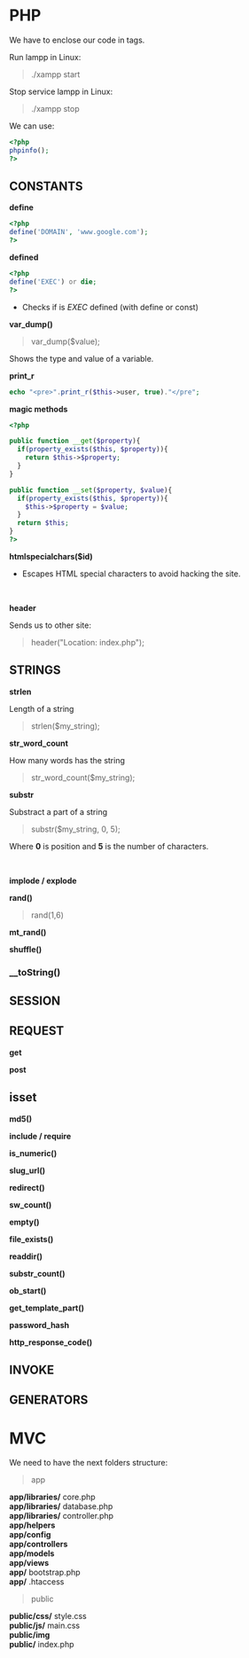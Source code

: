 # PHP

We have to enclose our code in __<?php__ and __?>__ tags.

Run lampp in Linux: <br/>

>./xampp start

Stop service lampp in Linux: <br/>

>./xampp stop

We can use: <br/>

```php
<?php
phpinfo();
?>
```

## CONSTANTS

__define__ <br/>

```php
<?php 
define('DOMAIN', 'www.google.com');
?>
```

__defined__ <br/>

```php
<?php 
define('EXEC') or die;
?>
```

* Checks if is _EXEC_ defined (with define or const)

__var_dump()__ <br/>

>var_dump($value);

Shows the type and value of a variable. <br/>

__print_r__ <br/>

```php
echo "<pre>".print_r($this->user, true)."</pre";
```

__magic methods__ <br/>

```php
<?php 

public function __get($property){
  if(property_exists($this, $property)){
    return $this->$property;
  }
}

public function __set($property, $value){
  if(property_exists($this, $property)){
    $this->$property = $value;
  }
  return $this;
}
?>
```

__htmlspecialchars($id)__ <br/>

* Escapes HTML special characters to avoid hacking the site.
<br/>

__header__ <br/>

Sends us to other site: <br/>

>header("Location: index.php");

## STRINGS

__strlen__ <br/>

Length of a string <br/>

>strlen($my_string);

__str_word_count__ <br/>

How many words has the string <br/>

>str_word_count($my_string);


__substr__ <br/>

Substract a part of a string <br/>

>substr($my_string, 0, 5);

Where __0__ is position and __5__ is the number of characters. <br/>

<br/>

__implode / explode__ <br/>

__rand()__ <br/>

>rand(1,6)

__mt_rand()__ <br/>

__shuffle()__ <br/>

### __toString()


## SESSION

## REQUEST

__get__ <br/>

__post__ <br/>


## isset

__md5()__ <br/>

__include / require__ <br/>

__is_numeric()__ <br/>

__slug_url()__ <br/>

__redirect()__ <br/>

__sw_count()__ <br/>

__empty()__ <br/>

__file_exists()__ <br/>

__readdir()__ <br/>

__substr_count()__ <br/>

__ob_start()__ <br/>

__get_template_part()__ <br/>

__password_hash__ <br/>

__http_response_code()__ <br/>



## INVOKE


## GENERATORS




# MVC

We need to have the next folders structure: <br/>

>app

__app/libraries/__ core.php <br/>
__app/libraries/__ database.php <br/>
__app/libraries/__ controller.php <br/>
__app/helpers__ <br/>
__app/config__ <br/>
__app/controllers__ <br/>
__app/models__ <br/>
__app/views__ <br/>
__app/__ bootstrap.php <br/>
__app/__ .htaccess <br/>

>public

__public/css/__ style.css <br/>
__public/js/__ main.css <br/>
__public/img__ <br/>
__public/__ index.php <br/>






